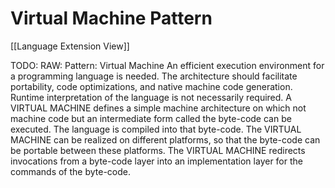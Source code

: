 # Virtual Machine Pattern
[[Language Extension View]]

TODO: RAW: Pattern: Virtual Machine
An efficient execution environment for a programming language is needed. The architecture
should facilitate portability, code optimizations, and native machine code generation. Runtime
interpretation of the language is not necessarily required.
A VIRTUAL MACHINE defines a simple machine architecture on which not machine code but
an intermediate form called the byte-code can be executed. The language is compiled into that
byte-code. The VIRTUAL MACHINE can be realized on different platforms, so that the byte-code
can be portable between these platforms. The VIRTUAL MACHINE redirects invocations from a
byte-code layer into an implementation layer for the commands of the byte-code.

